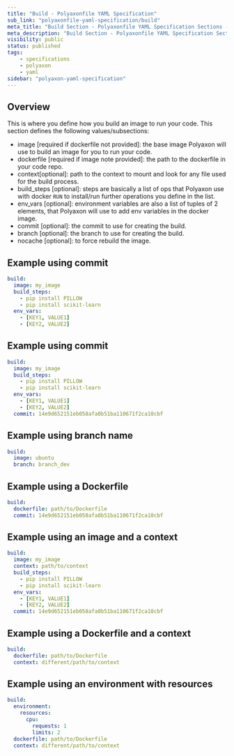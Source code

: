 ```yaml
---
title: "Build - Polyaxonfile YAML Specification"
sub_link: "polyaxonfile-yaml-specification/build"
meta_title: "Build Section - Polyaxonfile YAML Specification Sections - Polyaxon References"
meta_description: "Build Section - Polyaxonfile YAML Specification Sections."
visibility: public
status: published
tags:
    - specifications
    - polyaxon
    - yaml
sidebar: "polyaxon-yaml-specification"
---
```


## Overview

This is where you define how you build an image to run your code.
This section defines the following values/subsections:

 * image [required if dockerfile not provided]: the base image Polyaxon will use to build an image for you to run your code.
 * dockerfile [required if image note provided]: the path to the dockerfile in your code repo.
 * context[optional]: path to the context to mount and look for any file used for the build process.
 * build_steps [optional]: steps are basically a list of ops that Polyaxon use with docker
 `RUN` to install/run further operations you define in the list.
 * env_vars [optional]: environment variables are also a list of tuples of 2 elements, that Polyaxon will use to add env variables in the docker image.
 * commit [optional]: the commit to use for creating the build.
 * branch [optional]: the branch to use for creating the build.
 * nocache [optional]: to force rebuild the image. 

## Example using commit

```yaml
build:
  image: my_image
  build_steps:
    - pip install PILLOW
    - pip install scikit-learn
  env_vars:
    - [KEY1, VALUE1]
    - [KEY2, VALUE2]
```

## Example using commit

```yaml
build:
  image: my_image
  build_steps:
    - pip install PILLOW
    - pip install scikit-learn
  env_vars:
    - [KEY1, VALUE1]
    - [KEY2, VALUE2]
  commit: 14e9d652151eb058afa0b51ba110671f2ca10cbf
```

## Example using branch name

```yaml
build:
  image: ubuntu
  branch: branch_dev
```

## Example using a Dockerfile


```yaml
build:
  dockerfile: path/to/Dockerfile
  commit: 14e9d652151eb058afa0b51ba110671f2ca10cbf
```

## Example using an image and a context


```yaml
build:
  image: my_image
  context: path/to/context
  build_steps:
    - pip install PILLOW
    - pip install scikit-learn
  env_vars:
    - [KEY1, VALUE1]
    - [KEY2, VALUE2]
  commit: 14e9d652151eb058afa0b51ba110671f2ca10cbf
```

## Example using a Dockerfile and a context


```yaml
build:
  dockerfile: path/to/Dockerfile
  context: different/path/to/context
```

## Example using an environment with resources

```yaml
build:
  environment:
    resources:
      cpu:
        requests: 1
        limits: 2
  dockerfile: path/to/Dockerfile
  context: different/path/to/context
```
